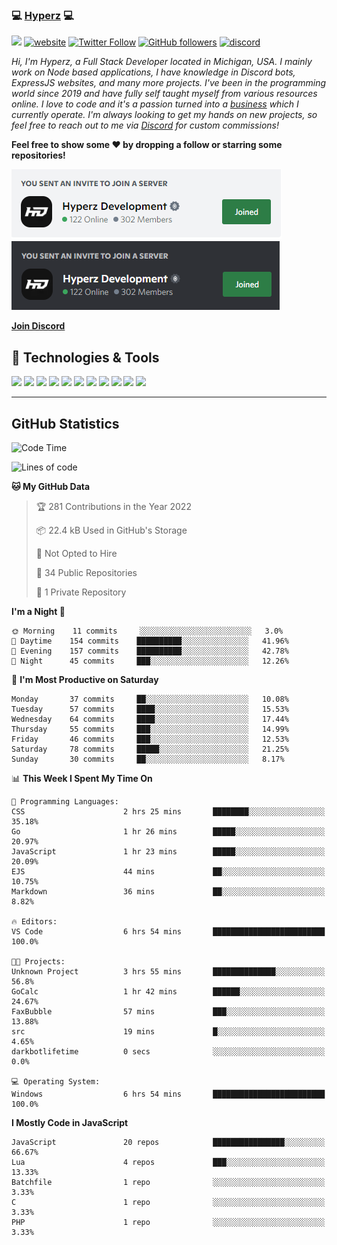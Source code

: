 ### 💻 [Hyperz][website] 💻

![](https://komarev.com/ghpvc/?username=itz-hyperz&label=Views&color=lightgrey)
[![website](https://img.shields.io/badge/Website-9B9B9B.svg?&style=flat-square&logo=Google-Chrome&logoColor=white&link=https://store.hyperz.net)](https://store.hyperz.net)
[![Twitter Follow](https://img.shields.io/twitter/follow/itz_hyperz?label=Follow)](https://twitter.com/intent/follow?screen_name=itz_hyperz)
[![GitHub followers](https://img.shields.io/github/followers/itz-hyperz?label=Follow&style=social)](https://github.com/itz-hyperz)
[![discord](https://img.shields.io/badge/Join_Discord-5865F2.svg?&style=flat-square&logo=discord&logoColor=white&link=https://store.hyperz.net/discord)](https://store.hyperz.net/discord)

*Hi, I'm Hyperz, a Full Stack Developer located in Michigan, USA. I mainly work on Node based applications, I have knowledge in Discord bots, ExpressJS websites, and many more projects. I've been in the programming world since 2019 and have fully self taught myself from various resources online. I love to code and it's a passion turned into a [business][website] which I currently operate. I'm always looking to get my hands on new projects, so feel free to reach out to me via [Discord][discord] for custom commissions!*

<b>Feel free to show some ❤️ by dropping a follow or starring some repositories!</b>

![Discord](https://raw.githubusercontent.com/itz-hyperz/itz-hyperz/master/light-new.png#gh-light-mode-only)
![Discord](https://raw.githubusercontent.com/itz-hyperz/itz-hyperz/master/dark-new.png#gh-dark-mode-only)

**[Join Discord][discord]**

## 🔧 Technologies & Tools

![](https://img.shields.io/badge/OS-Ubuntu-informational?style=flat&logo=ubuntu&logoColor=white&color=9B9B9B)
![](https://img.shields.io/badge/Editor-VS_Code-informational?style=flat&logo=vscode&logoColor=white&color=9B9B9B)
![](https://img.shields.io/badge/Code-JavaScript-informational?style=flat&logo=javascript&logoColor=white&color=9B9B9B)
![](https://img.shields.io/badge/Code-Node.JS-nformational?style=flat&logo=nodedotjs&logoColor=white&color=9B9B9B)
![](https://img.shields.io/badge/Code-Java-informational?style=flat&logo=java&logoColor=white&color=9B9B9B)
![](https://img.shields.io/badge/Code-Python-informational?style=flat&logo=python&logoColor=white&color=9B9B9B)
![](https://img.shields.io/badge/Code-HTML%20&%20CSS-informational?style=flat&logo=HTML5&logoColor=white&color=9B9B9B)
![](https://img.shields.io/badge/Tools-MySQL-informational?style=flat&logo=mysql&logoColor=white&color=9B9B9B)
![](https://img.shields.io/badge/Tools-NPM-informational?style=flat&logo=npm&logoColor=white&color=9B9B9B)
![](https://img.shields.io/badge/Tools-Spotify-informational?style=flat&logo=spotify&logoColor=white&color=9B9B9B)
![](https://img.shields.io/badge/Tools-GitHub-informational?style=flat&logo=github&logoColor=white&color=9B9B9B)

----

## GitHub Statistics

<!--START_SECTION:waka-->
![Code Time](http://img.shields.io/badge/Code%20Time-182%20hrs%2011%20mins-blue)

![Lines of code](https://img.shields.io/badge/From%20Hello%20World%20I%27ve%20Written-45%20Thousand%20lines%20of%20code-blue)

**🐱 My GitHub Data** 

> 🏆 281 Contributions in the Year 2022
 > 
> 📦 22.4 kB Used in GitHub's Storage 
 > 
> 🚫 Not Opted to Hire
 > 
> 📜 34 Public Repositories 
 > 
> 🔑 1 Private Repository 
 > 
**I'm a Night 🦉** 

```text
🌞 Morning    11 commits     ░░░░░░░░░░░░░░░░░░░░░░░░░   3.0% 
🌆 Daytime    154 commits    ██████████░░░░░░░░░░░░░░░   41.96% 
🌃 Evening    157 commits    ██████████░░░░░░░░░░░░░░░   42.78% 
🌙 Night      45 commits     ███░░░░░░░░░░░░░░░░░░░░░░   12.26%

```
📅 **I'm Most Productive on Saturday** 

```text
Monday       37 commits     ██░░░░░░░░░░░░░░░░░░░░░░░   10.08% 
Tuesday      57 commits     ████░░░░░░░░░░░░░░░░░░░░░   15.53% 
Wednesday    64 commits     ████░░░░░░░░░░░░░░░░░░░░░   17.44% 
Thursday     55 commits     ███░░░░░░░░░░░░░░░░░░░░░░   14.99% 
Friday       46 commits     ███░░░░░░░░░░░░░░░░░░░░░░   12.53% 
Saturday     78 commits     █████░░░░░░░░░░░░░░░░░░░░   21.25% 
Sunday       30 commits     ██░░░░░░░░░░░░░░░░░░░░░░░   8.17%

```


📊 **This Week I Spent My Time On** 

```text
💬 Programming Languages: 
CSS                      2 hrs 25 mins       ████████░░░░░░░░░░░░░░░░░   35.18% 
Go                       1 hr 26 mins        █████░░░░░░░░░░░░░░░░░░░░   20.97% 
JavaScript               1 hr 23 mins        █████░░░░░░░░░░░░░░░░░░░░   20.09% 
EJS                      44 mins             ██░░░░░░░░░░░░░░░░░░░░░░░   10.75% 
Markdown                 36 mins             ██░░░░░░░░░░░░░░░░░░░░░░░   8.82%

🔥 Editors: 
VS Code                  6 hrs 54 mins       █████████████████████████   100.0%

🐱‍💻 Projects: 
Unknown Project          3 hrs 55 mins       ██████████████░░░░░░░░░░░   56.8% 
GoCalc                   1 hr 42 mins        ██████░░░░░░░░░░░░░░░░░░░   24.67% 
FaxBubble                57 mins             ███░░░░░░░░░░░░░░░░░░░░░░   13.88% 
src                      19 mins             █░░░░░░░░░░░░░░░░░░░░░░░░   4.65% 
darkbotlifetime          0 secs              ░░░░░░░░░░░░░░░░░░░░░░░░░   0.0%

💻 Operating System: 
Windows                  6 hrs 54 mins       █████████████████████████   100.0%

```

**I Mostly Code in JavaScript** 

```text
JavaScript               20 repos            ████████████████░░░░░░░░░   66.67% 
Lua                      4 repos             ███░░░░░░░░░░░░░░░░░░░░░░   13.33% 
Batchfile                1 repo              ░░░░░░░░░░░░░░░░░░░░░░░░░   3.33% 
C                        1 repo              ░░░░░░░░░░░░░░░░░░░░░░░░░   3.33% 
PHP                      1 repo              ░░░░░░░░░░░░░░░░░░░░░░░░░   3.33%

```



<!--END_SECTION:waka-->

[website]: https://store.hyperz.net
[twitter]: https://twitter.com/itz_hyperz
[twitch]: https://twitch.tv/itzhyperzlive
[youtube]: https://youtube.com/thatguyhyperz
[discord]: https://store.hyperz.net/discord
